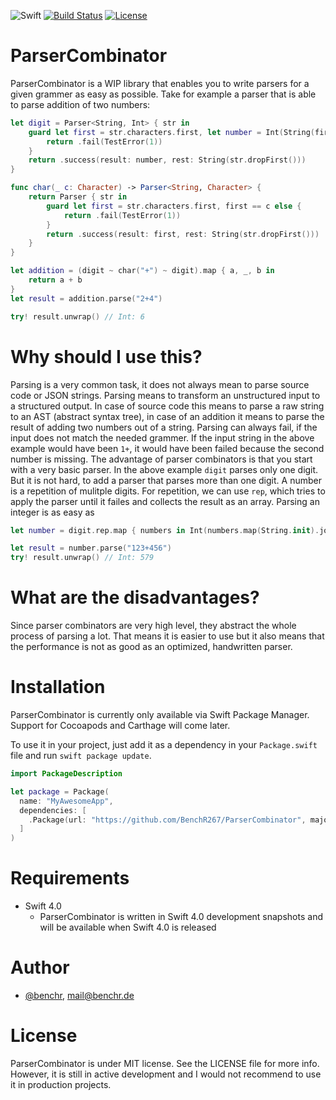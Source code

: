 ![Swift](https://img.shields.io/badge/Swift-4.0-orange.svg)
[![Build Status](https://travis-ci.org/BenchR267/ParserCombinator.svg?branch=master)](https://travis-ci.org/BenchR267/ParserCombinator)
[![License](http://img.shields.io/badge/license-MIT-lightgrey.svg?style=flat)](http://mit-license.org)

# ParserCombinator

ParserCombinator is a WIP library that enables you to write parsers for a given grammer as easy as possible. Take for example a parser that is able to parse addition of two numbers:

```Swift
let digit = Parser<String, Int> { str in
    guard let first = str.characters.first, let number = Int(String(first)) else {
        return .fail(TestError(1))
    }
    return .success(result: number, rest: String(str.dropFirst()))
}

func char(_ c: Character) -> Parser<String, Character> {
    return Parser { str in
        guard let first = str.characters.first, first == c else {
            return .fail(TestError(1))
        }
        return .success(result: first, rest: String(str.dropFirst()))
    }
}

let addition = (digit ~ char("+") ~ digit).map { a, _, b in
    return a + b
}
let result = addition.parse("2+4")

try! result.unwrap() // Int: 6
```

# Why should I use this?

Parsing is a very common task, it does not always mean to parse source code or JSON strings. Parsing means to transform an unstructured input to a structured output. In case of source code this means to parse a raw string to an AST (abstract syntax tree), in case of an addition it means to parse the result of adding two numbers out of a string.
Parsing can always fail, if the input does not match the needed grammer. If the input string in the above example would have been `1+`, it would have been failed because the second number is missing.
The advantage of parser combinators is that you start with a very basic parser. In the above example `digit` parses only one digit. But it is not hard, to add a parser that parses more than one digit. A number is a repetition of mulitple digits. For repetition, we can use `rep`, which tries to apply the parser until it failes and collects the result as an array.
Parsing an integer is as easy as

```Swift
let number = digit.rep.map { numbers in Int(numbers.map(String.init).joined()) ?? 0 }

let result = number.parse("123+456")
try! result.unwrap() // Int: 579
```

# What are the disadvantages?

Since parser combinators are very high level, they abstract the whole process of parsing a lot. That means it is easier to use but it also means that the performance is not as good as an optimized, handwritten parser.

# Installation

ParserCombinator is currently only available via Swift Package Manager. Support for Cocoapods and Carthage will come later.

To use it in your project, just add it as a dependency in your `Package.swift` file and run `swift package update`.

```Swift
import PackageDescription

let package = Package(
  name: "MyAwesomeApp",
  dependencies: [
    .Package(url: "https://github.com/BenchR267/ParserCombinator", majorVersion: 0)
  ]
)
```

# Requirements

* Swift 4.0
	* ParserCombinator is written in Swift 4.0 development snapshots and will be available when Swift 4.0 is released

# Author

* [@benchr](https://twitter.com/benchr), mail@benchr.de

# License

ParserCombinator is under MIT license. See the LICENSE file for more info. However, it is still in active development and I would not recommend to use it in production projects.

